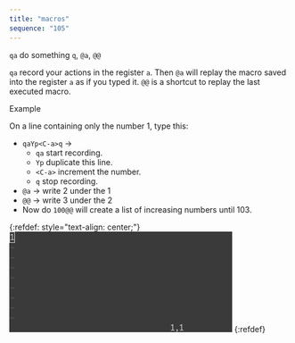 ```yaml
---
title: "macros"
sequence: "105"
---
```


`qa` do something `q`, `@a`, `@@`

`qa` record your actions in the register `a`.
Then `@a` will replay the macro saved into the register `a` as if you typed it.
`@@` is a shortcut to replay the last executed macro.

Example

On a line containing only the number 1, type this:

- `qaYp<C-a>q` →
    - `qa` start recording.
    - `Yp` duplicate this line.
    - `<C-a>` increment the number.
    - `q` stop recording.
- `@a` → write 2 under the 1
- `@@` → write 3 under the 2
- Now do `100@@` will create a list of increasing numbers until 103.

{:refdef: style="text-align: center;"}
![](/assets/images/vim/macros.gif)
{:refdef}

